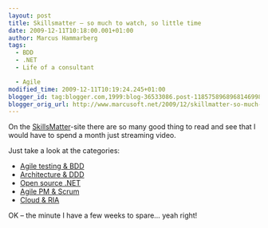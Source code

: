 ```yaml
---
layout: post
title: Skillsmatter – so much to watch, so little time
date: 2009-12-11T10:18:00.001+01:00
author: Marcus Hammarberg
tags:
  - BDD
  - .NET
  - Life of a consultant

  - Agile
modified_time: 2009-12-11T10:19:24.245+01:00
blogger_id: tag:blogger.com,1999:blog-36533086.post-1185758968968146998
blogger_orig_url: http://www.marcusoft.net/2009/12/skillmatter-so-much-to-watch-so-little.html
---
```



On the
<a href="http://skillsmatter.com" target="_blank">SkillsMatter</a>-site
there are so many good thing to read and see that I would have to spend
a month just streaming video.

Just take a look at the categories:

-   <a href="http://skillsmatter.com/go/agile-testing" target="_blank">Agile
    testing &amp; BDD</a>
-   <a href="http://skillsmatter.com/go/design-architecture"
    target="_blank">Architecture &amp; DDD</a>
-   <a href="http://skillsmatter.com/go/open-source-dot-net"
    target="_blank">Open source .NET</a>
-   <a href="http://skillsmatter.com/go/agile-scrum" target="_blank">Agile
    PM &amp; Scrum</a>
-   <a href="http://skillsmatter.com/go/cloud-grid" target="_blank">Cloud
    &amp; RIA</a>

OK – the minute I have a few weeks to spare… yeah right!
